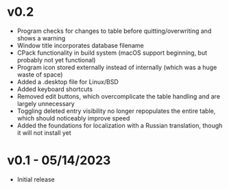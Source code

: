 # v0.2
* Program checks for changes to table before quitting/overwriting and shows a warning
* Window title incorporates database filename
* CPack functionality in build system (macOS support beginning, but probably not yet functional)
* Program icon stored externally instead of internally (which was a huge waste of space)
* Added a .desktop file for Linux/BSD
* Added keyboard shortcuts
* Removed edit buttons, which overcomplicate the table handling and are largely unnecessary
* Toggling deleted entry visibility no longer repopulates the entire table, which should noticeably improve speed
* Added the foundations for localization with a Russian translation, though it will not install yet

# v0.1 - 05/14/2023
* Initial release